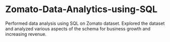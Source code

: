 # Zomato-Data-Analytics-using-SQL
Performed data analysis using SQL on Zomato dataset. Explored the dataset and analyzed various aspects of the schema for business growth and increasing revenue. 
